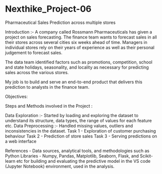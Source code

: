 # Nexthike_Project-06
Pharmaceutical Sales Prediction across multiple stores

Introduction :-  A company called Rossmann Pharmaceuticals has given a project on sales forecasting. The finance team wants to forecast sales in all their stores across several cities six weeks ahead of time. Managers in individual stores rely on their years of experience as well as their personal judgement to forecast sales. 

The data team identified factors such as promotions, competition, school and state holidays, seasonality, and locality as necessary for predicting sales across the various stores.

My job is to build and serve an end-to-end product that delivers this prediction to analysts in the finance team. 

Objectives:



Steps and Methods involved in the Project :

Data Exploration :- Started by loading and exploring the dataset to understand its structure, data types, the range of values for each feature etc.
Data Preprocessing :- Handled missing values, outliers and inconsistencies in the dataset.
Task 1 - Exploration of customer purchasing behaviour
Task 2 - Prediction of store sales
Task 3 - Serving predictions on a web interface


References - Data sources, analytical tools, and methodologies such as Python Libraries - Numpy, Pandas, Matplotlib, Seaborn, Flask, and Scikit-learn etc for building and evaluating the predictive model in the VS code (Jupyter Notebook) environment, used in the analysis.

